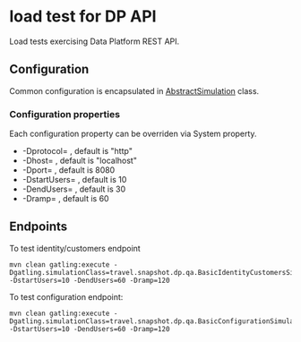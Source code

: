 load test for DP API
=========================

Load tests exercising Data Platform REST API.

## Configuration
 
 Common configuration is encapsulated in 
 [AbstractSimulation](src/test/scala/travel/snapshot/dp/qa/AbstractSimulation.scala) class.
  
  ### Configuration properties
  Each configuration property can be overriden via System property.
  
  * -Dprotocol=<protocol to be used for communication with testing server> , default is "http" 
  * -Dhost=<testing server hostname> , default is "localhost"
  * -Dport=<port on testing server where the rest api is running> , default is 8080
  * -DstartUsers=<initial number of users used> , default is 10
  * -DendUsers=<final number of users used for load> , default is 30
  * -Dramp=<time in second how long to run test and increase number of  user from start to end number> , default is 60
  

## Endpoints

To test identity/customers endpoint 
     

    mvn clean gatling:execute -Dgatling.simulationClass=travel.snapshot.dp.qa.BasicIdentityCustomersSimulation -DstartUsers=10 -DendUsers=60 -Dramp=120


To test configuration endpoint:

    mvn clean gatling:execute -Dgatling.simulationClass=travel.snapshot.dp.qa.BasicConfigurationSimulation -DstartUsers=10 -DendUsers=60 -Dramp=120



